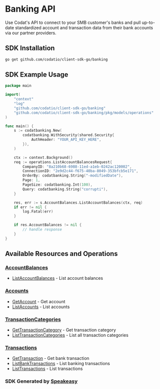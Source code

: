 # Banking API

Use Codat's API to connect to your SMB customer's banks and pull up-to-date standardized account and transaction data from their bank accounts via our partner providers.

<!-- Start SDK Installation -->
## SDK Installation

```bash
go get github.com/codatio/client-sdk-go/banking
```
<!-- End SDK Installation -->

## SDK Example Usage
<!-- Start SDK Example Usage -->
```go
package main

import(
	"context"
	"log"
	"github.com/codatio/client-sdk-go/banking"
	"github.com/codatio/client-sdk-go/banking/pkg/models/operations"
)

func main() {
    s := codatbanking.New(
        codatbanking.WithSecurity(shared.Security{
            AuthHeader: "YOUR_API_KEY_HERE",
        }),
    )

    ctx := context.Background()    
    req := operations.ListAccountBalancesRequest{
        CompanyID: "8a210b68-6988-11ed-a1eb-0242ac120002",
        ConnectionID: "2e9d2c44-f675-40ba-8049-353bfcb5e171",
        OrderBy: codatbanking.String("-modifiedDate"),
        Page: 1,
        PageSize: codatbanking.Int(100),
        Query: codatbanking.String("corrupti"),
    }

    res, err := s.AccountBalances.ListAccountBalances(ctx, req)
    if err != nil {
        log.Fatal(err)
    }

    if res.AccountBalances != nil {
        // handle response
    }
}
```
<!-- End SDK Example Usage -->

<!-- Start SDK Available Operations -->
## Available Resources and Operations


### [AccountBalances](docs/accountbalances/README.md)

* [ListAccountBalances](docs/accountbalances/listaccountbalances.md) - List account balances

### [Accounts](docs/accounts/README.md)

* [GetAccount](docs/accounts/getaccount.md) - Get account
* [ListAccounts](docs/accounts/listaccounts.md) - List accounts

### [TransactionCategories](docs/transactioncategories/README.md)

* [GetTransactionCategory](docs/transactioncategories/gettransactioncategory.md) - Get transaction category
* [ListTransactionCategories](docs/transactioncategories/listtransactioncategories.md) - List all transaction categories

### [Transactions](docs/transactions/README.md)

* [GetTransaction](docs/transactions/gettransaction.md) - Get bank transaction
* [ListBankTransactions](docs/transactions/listbanktransactions.md) - List banking transactions
* [ListTransactions](docs/transactions/listtransactions.md) - List transactions
<!-- End SDK Available Operations -->

### SDK Generated by [Speakeasy](https://docs.speakeasyapi.dev/docs/using-speakeasy/client-sdks)
